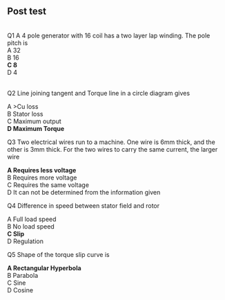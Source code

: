 ## Post test
<br>
Q1 A 4 pole generator with 16 coil has a two layer lap winding. The pole pitch is <br>
A 32<br>
B 16<br>
<b> C 8<br></b>
D 4<br><br>
    

Q2 Line joining tangent and Torque line in a circle diagram gives <br>

A >Cu loss<br>
B Stator loss<br>
C Maximum output<br>
<b>D Maximum Torque<br></b>


Q3 Two electrical wires run to a machine. One wire is 6mm thick, and the other is 3mm thick. For the two wires to carry the same current, the larger wire<br>

<b>A Requires less voltage<br></b>
B Requires more voltage<br>
C Requires the same voltage<br>
D It can not be determined from the information given<br>

Q4 Difference in speed between stator field and rotor<br>

A Full load speed<br>
B No load speed<br>
<b>C Slip<br></b>
D Regulation<br>

Q5 Shape of the torque slip curve is<br>

<b>A Rectangular Hyperbola<br></b>
B Parabola<br>
C Sine<br>
D Cosine<br>

